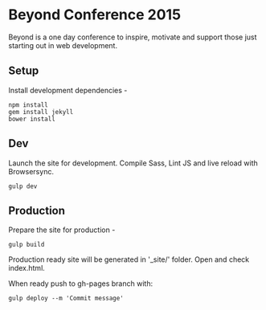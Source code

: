 # Beyond Conference 2015
Beyond is a one day conference to inspire, motivate and support those just starting out in web development.

## Setup
Install development dependencies -
```
npm install
gem install jekyll
bower install
```
## Dev
Launch the site for development. Compile Sass, Lint JS and live reload with Browsersync.
```
gulp dev
```

## Production

Prepare the site for production -
```
gulp build
 ```
Production ready site will be generated in '\_site/' folder. Open and check index.html.

When ready push to gh-pages branch with:

```
gulp deploy --m 'Commit message'
```
